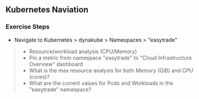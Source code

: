 ## Kubernetes Naviation 

### Exercise Steps

- Navigate to Kubernetes > dynakube > Namespaces > "easytrade" 
>- Resource/workload analysis (CPU/Memory) 
>- Pin a metric from namespace "easytrade" to "Cloud Infrastructure Overview" dashboard 
>- What is the max resource analysis for both Memory (GiB) and CPU (cores)? 
>- What are the current values for Pods and Workloads in the "easytrade" namespace?
